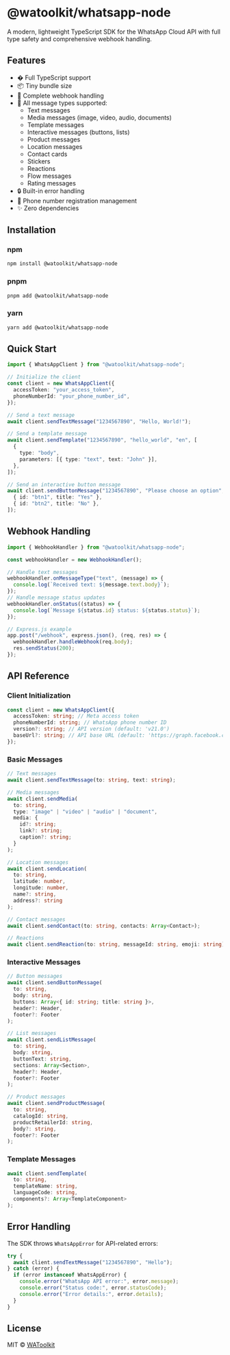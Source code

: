 # @watoolkit/whatsapp-node

A modern, lightweight TypeScript SDK for the WhatsApp Cloud API with full type safety and comprehensive webhook handling.

## Features

- � Full TypeScript support
- 📦 Tiny bundle size
- 🔄 Complete webhook handling
- 💬 All message types supported:
  - Text messages
  - Media messages (image, video, audio, documents)
  - Template messages
  - Interactive messages (buttons, lists)
  - Product messages
  - Location messages
  - Contact cards
  - Stickers
  - Reactions
  - Flow messages
  - Rating messages
- 🔒 Built-in error handling
- 📱 Phone number registration management
- ✨ Zero dependencies

## Installation

### npm

```bash
npm install @watoolkit/whatsapp-node
```

### pnpm

```bash
pnpm add @watoolkit/whatsapp-node
```

### yarn

```bash
yarn add @watoolkit/whatsapp-node
```

## Quick Start

```typescript
import { WhatsAppClient } from "@watoolkit/whatsapp-node";

// Initialize the client
const client = new WhatsAppClient({
  accessToken: "your_access_token",
  phoneNumberId: "your_phone_number_id",
});

// Send a text message
await client.sendTextMessage("1234567890", "Hello, World!");

// Send a template message
await client.sendTemplate("1234567890", "hello_world", "en", [
  {
    type: "body",
    parameters: [{ type: "text", text: "John" }],
  },
]);

// Send an interactive button message
await client.sendButtonMessage("1234567890", "Please choose an option", [
  { id: "btn1", title: "Yes" },
  { id: "btn2", title: "No" },
]);
```

## Webhook Handling

```typescript
import { WebhookHandler } from "@watoolkit/whatsapp-node";

const webhookHandler = new WebhookHandler();

// Handle text messages
webhookHandler.onMessageType("text", (message) => {
  console.log(`Received text: ${message.text.body}`);
});
// Handle message status updates
webhookHandler.onStatus((status) => {
  console.log(`Message ${status.id} status: ${status.status}`);
});

// Express.js example
app.post("/webhook", express.json(), (req, res) => {
  webhookHandler.handleWebhook(req.body);
  res.sendStatus(200);
});
```

## API Reference

### Client Initialization

```typescript
const client = new WhatsAppClient({
  accessToken: string; // Meta access token
  phoneNumberId: string; // WhatsApp phone number ID
  version?: string; // API version (default: 'v21.0')
  baseUrl?: string; // API base URL (default: 'https://graph.facebook.com')
});
```

### Basic Messages

```typescript
// Text messages
await client.sendTextMessage(to: string, text: string);

// Media messages
await client.sendMedia(
  to: string,
  type: "image" | "video" | "audio" | "document",
  media: {
    id?: string;
    link?: string;
    caption?: string;
  }
);

// Location messages
await client.sendLocation(
  to: string,
  latitude: number,
  longitude: number,
  name?: string,
  address?: string
);

// Contact messages
await client.sendContact(to: string, contacts: Array<Contact>);

// Reactions
await client.sendReaction(to: string, messageId: string, emoji: string);
```

### Interactive Messages

```typescript
// Button messages
await client.sendButtonMessage(
  to: string,
  body: string,
  buttons: Array<{ id: string; title: string }>,
  header?: Header,
  footer?: Footer
);

// List messages
await client.sendListMessage(
  to: string,
  body: string,
  buttonText: string,
  sections: Array<Section>,
  header?: Header,
  footer?: Footer
);

// Product messages
await client.sendProductMessage(
  to: string,
  catalogId: string,
  productRetailerId: string,
  body?: string,
  footer?: Footer
);
```

### Template Messages

```typescript
await client.sendTemplate(
  to: string,
  templateName: string,
  languageCode: string,
  components?: Array<TemplateComponent>
);
```

## Error Handling

The SDK throws `WhatsAppError` for API-related errors:

```typescript
try {
  await client.sendTextMessage("1234567890", "Hello");
} catch (error) {
  if (error instanceof WhatsAppError) {
    console.error("WhatsApp API error:", error.message);
    console.error("Status code:", error.statusCode);
    console.error("Error details:", error.details);
  }
}
```

## License

MIT © [WAToolkit](https://github.com/watoolkit)